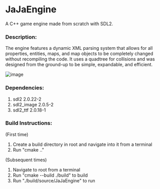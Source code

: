 # JaJaEngine
A C++ game engine made from scratch with SDL2.

### Description:
The engine features a dynamic XML parsing system that allows for all properties, entities, maps, and map objects to be completely changed without recompiling the code. It uses a quadtree for collisions and was designed from the ground-up to be simple, expandable, and efficient.

![image](https://user-images.githubusercontent.com/52947350/174325602-c990e17c-2873-47ce-b816-d45ab52d87d0.png)

### Dependencies:
1. sdl2       2.0.22-2
2. sdl2_image 2.0.5-2
3. sdl2_ttf   2.0.18-1

### Build Instructions:
(First time)
1. Create a build directory in root and navigate into it from a terminal
2. Run "cmake .."

(Subsequent times)
1. Navigate to root from a terminal
2. Run "cmake --build ./build"   to build
3. Run "./build/source/JaJaEngine" to run
